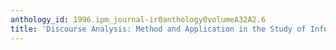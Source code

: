 ```yaml
---
anthology_id: 1996.ipm_journal-ir0anthology0volumeA32A2.6
title: 'Discourse Analysis: Method and Application in the Study of Information'
---
```

